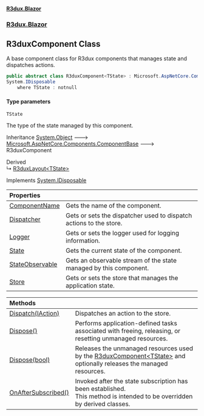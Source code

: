 #### [R3dux.Blazor](R3dux.Blazor.md 'R3dux.Blazor')
### [R3dux.Blazor](R3dux.Blazor.md#R3dux.Blazor 'R3dux.Blazor')

## R3duxComponent<TState> Class

A base component class for R3dux components that manages state and dispatches actions.

```csharp
public abstract class R3duxComponent<TState> : Microsoft.AspNetCore.Components.ComponentBase,
System.IDisposable
    where TState : notnull
```
#### Type parameters

<a name='R3dux.Blazor.R3duxComponent_TState_.TState'></a>

`TState`

The type of the state managed by this component.

Inheritance [System.Object](https://docs.microsoft.com/en-us/dotnet/api/System.Object 'System.Object') &#129106; [Microsoft.AspNetCore.Components.ComponentBase](https://docs.microsoft.com/en-us/dotnet/api/Microsoft.AspNetCore.Components.ComponentBase 'Microsoft.AspNetCore.Components.ComponentBase') &#129106; R3duxComponent<TState>

Derived  
&#8627; [R3duxLayout&lt;TState&gt;](R3duxLayout_TState_.md 'R3dux.Blazor.R3duxLayout<TState>')

Implements [System.IDisposable](https://docs.microsoft.com/en-us/dotnet/api/System.IDisposable 'System.IDisposable')

| Properties | |
| :--- | :--- |
| [ComponentName](R3duxComponent_TState_.ComponentName.md 'R3dux.Blazor.R3duxComponent<TState>.ComponentName') | Gets the name of the component. |
| [Dispatcher](R3duxComponent_TState_.Dispatcher.md 'R3dux.Blazor.R3duxComponent<TState>.Dispatcher') | Gets or sets the dispatcher used to dispatch actions to the store. |
| [Logger](R3duxComponent_TState_.Logger.md 'R3dux.Blazor.R3duxComponent<TState>.Logger') | Gets or sets the logger used for logging information. |
| [State](R3duxComponent_TState_.State.md 'R3dux.Blazor.R3duxComponent<TState>.State') | Gets the current state of the component. |
| [StateObservable](R3duxComponent_TState_.StateObservable.md 'R3dux.Blazor.R3duxComponent<TState>.StateObservable') | Gets an observable stream of the state managed by this component. |
| [Store](R3duxComponent_TState_.Store.md 'R3dux.Blazor.R3duxComponent<TState>.Store') | Gets or sets the store that manages the application state. |

| Methods | |
| :--- | :--- |
| [Dispatch(IAction)](R3duxComponent_TState_.Dispatch(IAction).md 'R3dux.Blazor.R3duxComponent<TState>.Dispatch(R3dux.IAction)') | Dispatches an action to the store. |
| [Dispose()](R3duxComponent_TState_.Dispose().md 'R3dux.Blazor.R3duxComponent<TState>.Dispose()') | Performs application-defined tasks associated with freeing, releasing, or resetting unmanaged resources. |
| [Dispose(bool)](R3duxComponent_TState_.Dispose(bool).md 'R3dux.Blazor.R3duxComponent<TState>.Dispose(bool)') | Releases the unmanaged resources used by the [R3duxComponent&lt;TState&gt;](R3duxComponent_TState_.md 'R3dux.Blazor.R3duxComponent<TState>') and optionally releases the managed resources. |
| [OnAfterSubscribed()](R3duxComponent_TState_.OnAfterSubscribed().md 'R3dux.Blazor.R3duxComponent<TState>.OnAfterSubscribed()') | Invoked after the state subscription has been established.<br/>This method is intended to be overridden by derived classes. |
